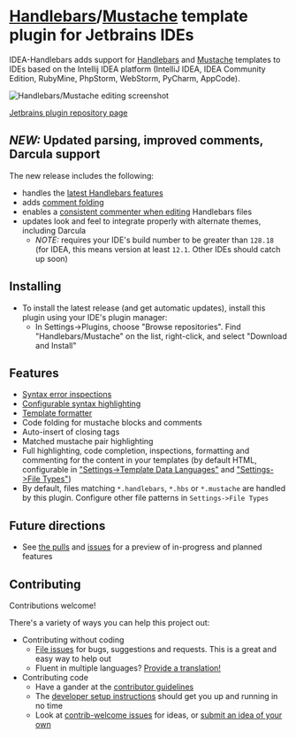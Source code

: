 # [Handlebars](http://handlebarsjs.com/)/[Mustache](http://mustache.github.com/) template plugin for Jetbrains IDEs

IDEA-Handlebars adds support for [Handlebars](http://handlebarsjs.com/) and [Mustache](http://mustache.github.com/) templates to IDEs based on the Intellij IDEA platform (IntelliJ IDEA, IDEA Community Edition, RubyMine, PhpStorm, WebStorm, PyCharm, AppCode).

![Handlebars/Mustache editing screenshot](https://raw.github.com/dmarcotte/idea-handlebars/master/markdown_images/editor.png "Handlebars/Mustache editing")

[Jetbrains plugin repository page](http://plugins.intellij.net/plugin/?idea&pluginId=6884)

## _NEW:_ Updated parsing, improved comments, Darcula support
The new release includes the following:
* handles the [latest Handlebars features](https://github.com/dmarcotte/idea-handlebars/pull/46)
* adds [comment folding](https://github.com/dmarcotte/idea-handlebars/pull/49)
* enables a [consistent commenter when editing](https://github.com/dmarcotte/idea-handlebars/pull/47) Handlebars files
* updates look and feel to integrate properly with alternate themes, including Darcula
    * *NOTE:* requires your IDE's build number to be greater than `128.18` (for IDEA, this means version at least `12.1`.  Other IDEs should catch up soon)

## Installing
* To install the latest release (and get automatic updates), install this plugin using your IDE's plugin manager:
  * In Settings->Plugins, choose "Browse repositories".  Find "Handlebars/Mustache" on the list, right-click, and select "Download and Install"

## Features
* [Syntax error inspections](https://raw.github.com/dmarcotte/idea-handlebars/master/markdown_images/editor.png)
* [Configurable syntax highlighting](https://raw.github.com/dmarcotte/idea-handlebars/master/markdown_images/highlight_config.png)
* [Template formatter](https://raw.github.com/dmarcotte/idea-handlebars/master/markdown_images/formatter.png)
* Code folding for mustache blocks and comments
* Auto-insert of closing tags
* Matched mustache pair highlighting
* Full highlighting, code completion, inspections, formatting and commenting for the content in your templates (by default HTML, configurable in ["Settings->Template Data Languages"](https://raw.github.com/dmarcotte/idea-handlebars/master/markdown_images/custom_langs_by_project.png) and ["Settings->File Types"](https://raw.github.com/dmarcotte/idea-handlebars/master/markdown_images/custom_langs_by_filename_pattern.png))
* By default, files matching `*.handlebars`, `*.hbs` or `*.mustache` are handled by this plugin.  Configure other file patterns in `Settings->File Types`

## Future directions
* See [the pulls](https://github.com/dmarcotte/idea-handlebars/pulls) and [issues](https://github.com/dmarcotte/idea-handlebars/issues) for a preview of in-progress and planned features

## Contributing
Contributions welcome!

There's a variety of ways you can help this project out:

* Contributing without coding
    * [File issues](https://github.com/dmarcotte/idea-handlebars/issues/new) for bugs, suggestions and requests.  This is a great and easy way to help out
    * Fluent in multiple languages?  [Provide a translation!](https://github.com/dmarcotte/idea-handlebars/issues/21)
* Contributing code
    * Have a gander at the [contributor guidelines](https://github.com/dmarcotte/idea-handlebars/blob/master/contributing.md)
    * The [developer setup instructions](https://github.com/dmarcotte/idea-handlebars/blob/master/developer_environment.md) should get you up and running in no time
    * Look at [contrib-welcome issues](https://github.com/dmarcotte/idea-handlebars/issues?direction=desc&labels=contrib-welcome&page=1&sort=created&state=open) for ideas, or [submit an idea of your own](https://github.com/dmarcotte/idea-handlebars/issues/new)
